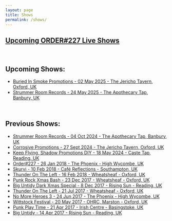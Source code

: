 ```yaml
---
layout: page
title: Shows
permalink: /shows/
---
```


## [Upcoming ORDER#227 Live Shows](http://www.songkick.com/artists/9002289)  

<br>
  
## Upcoming Shows:
- [Buried In Smoke Promotions - 02 May 2025 - The Jericho Tavern, Oxford, UK](https://www.facebook.com/events/927124796040330)
- [Strummer Room Records - 24 May 2025 - The Apothecary Tap, Banbury, UK](https://www.facebook.com/events/606338635680156)
<br>

## Previous Shows:
- [Strummer Room Records - 04 Oct 2024 - The Apothecary Tap, Banbury, UK](https://www.facebook.com/events/352510407681795)
- [Corrosive Promotions - 27 Sept 2024 - The Jericho Tavern, Oxford, UK](https://www.facebook.com/events/434227479172438/)
- [Keep Flying, Shadow Promotions DIY - 18 May 2024 - Caste Tap, Reading, UK](https://www.facebook.com/events/s/keep-flying/305134759268623/)
- [Order#227 - 26 Jan 2018 - The Phoenix - High Wycombe, UK](https://www.facebook.com/events/1821013374856792/)
- [Skurvi - 10 Feb 2018 - Café Reflections - Southampton, UK](https://www.facebook.com/events/165951033987506/)
- [Thunder On The Left - 16 Feb 2018 - Wheatsheaf - Oxford, UK](https://www.facebook.com/events/1950702034957827/)
- [Punk Rock Xmas Bash - 23 Dec 2017 - Wheatsheaf - Oxford, UK](https://www.facebook.com/events/736711503203628/)
- [Big Untidy Dark Xmas Special - 8 Dec 2017 - Rising Sun - Reading, UK](https://www.facebook.com/events/1601014929910959/)
- [Thunder On The Left - 21 Jul 2017 - Wheatsheaf - Oxford, UK](https://www.facebook.com/events/486877601655582/)
- [No More Heroes 3 - 24 Jun 2017 - The Phoenix - High Wycombe, UK](https://www.facebook.com/events/412733832420602/)
- [Wittstock Festival - 20 May 2017 - OHRC, Marston - Oxford, UK](https://www.facebook.com/events/1803540579911373/)
- [Punk Play Time - 21 Apr 2017 - Irish Centre - Basingstoke, UK](https://www.facebook.com/events/1863444617259250/)
- [Big Untidy - 14 Apr 2017 - Rising Sun - Reading, UK](https://www.facebook.com/events/589308857919335/)

